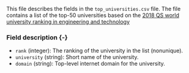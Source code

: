 This file describes the fields in the `top_universities.csv` file.
The file contains a list of the top-50 universities based on the [2018 QS world university ranking in engineering and technology](https://www.topuniversities.com/university-rankings/university-subject-rankings/2018/engineering-technology)

### Field description {-}

  * `rank` (integer): The ranking of the university in the list (nonunique).
  * `university` (string): Short name of the university.
  * `domain` (string): Top-level internet domain for the university.
